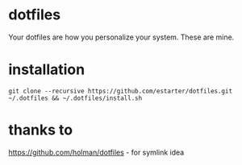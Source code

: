 # dotfiles
Your dotfiles are how you personalize your system. These are mine.


# installation 

    git clone --recursive https://github.com/estarter/dotfiles.git ~/.dotfiles && ~/.dotfiles/install.sh


# thanks to
https://github.com/holman/dotfiles - for symlink idea
